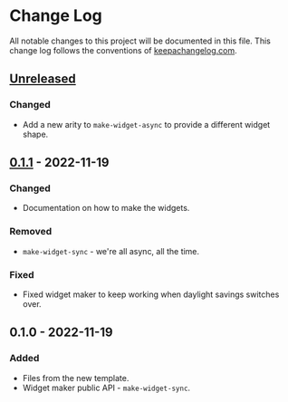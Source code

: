 # Change Log
All notable changes to this project will be documented in this file. This change log follows the conventions of [keepachangelog.com](http://keepachangelog.com/).

## [Unreleased]
### Changed
- Add a new arity to `make-widget-async` to provide a different widget shape.

## [0.1.1] - 2022-11-19
### Changed
- Documentation on how to make the widgets.

### Removed
- `make-widget-sync` - we're all async, all the time.

### Fixed
- Fixed widget maker to keep working when daylight savings switches over.

## 0.1.0 - 2022-11-19
### Added
- Files from the new template.
- Widget maker public API - `make-widget-sync`.

[Unreleased]: https://sourcehost.site/your-name/interprete-rust/compare/0.1.1...HEAD
[0.1.1]: https://sourcehost.site/your-name/interprete-rust/compare/0.1.0...0.1.1
